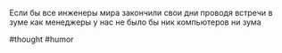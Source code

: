 Если бы все инженеры мира закончили свои дни проводя встречи в зуме как менеджеры у нас не было бы ник компьютеров ни зума

#thought #humor
